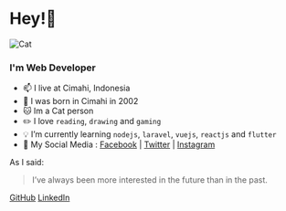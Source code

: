 # Hey!:wave:

![Cat](https://www.shareicon.net/data/128x128/2015/08/18/87260_cat_256x256.png)

### **I'm Web Developer**  
+ 📫 I live at Cimahi, Indonesia
+ :date: I was born in Cimahi in 2002
+ :cat: Im a Cat person
+ :pencil2: I love `reading`, `drawing` and `gaming`
+ :bulb: I’m currently learning `nodejs`, `laravel`, `vuejs`, `reactjs` and `flutter`
+ 💬 My Social Media :
[Facebook](http://facebook.com/restu.edo.s) |
[Twitter](http://twitter.com/restuedos) |
[Instagram](http://instagram.com/restuedos)
  

As I said:
> I’ve always been more interested
> in the future than in the past.

[GitHub](http://github.com/edzerostudio)
[LinkedIn](https://www.linkedin.com/in/restu-edo-setiaji-06314b1b0/)

<!--
**edzerostudio/edzerostudio** is a ✨ _special_ ✨ repository because its `README.md` (this file) appears on your GitHub profile.

Here are some ideas to get you started:

- 🔭 I’m currently working on ...
- 🌱 I’m currently learning ...
- 👯 I’m looking to collaborate on ...
- 🤔 I’m looking for help with ...
- 💬 Ask me about ...
- 📫 How to reach me: ...
- 😄 Pronouns: ...
- ⚡ Fun fact: ...
-->
